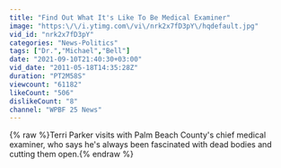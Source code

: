 ```yaml
---
title: "Find Out What It's Like To Be Medical Examiner"
image: "https:\/\/i.ytimg.com\/vi\/nrk2x7fD3pY\/hqdefault.jpg"
vid_id: "nrk2x7fD3pY"
categories: "News-Politics"
tags: ["Dr.","Michael","Bell"]
date: "2021-09-10T21:40:30+03:00"
vid_date: "2011-05-18T14:35:28Z"
duration: "PT2M58S"
viewcount: "61182"
likeCount: "506"
dislikeCount: "8"
channel: "WPBF 25 News"
---
```

{% raw %}Terri Parker visits with Palm Beach County's chief medical examiner, who says he's always been fascinated with dead bodies and cutting them open.{% endraw %}
